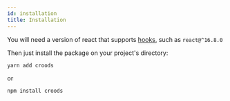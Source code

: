```yaml
---
id: installation
title: Installation
---
```


You will need a version of react that supports [hooks](https://reactjs.org/docs/hooks-intro.html), such as `react@^16.8.0`

Then just install the package on your project's directory:

`yarn add croods`

or

`npm install croods`
